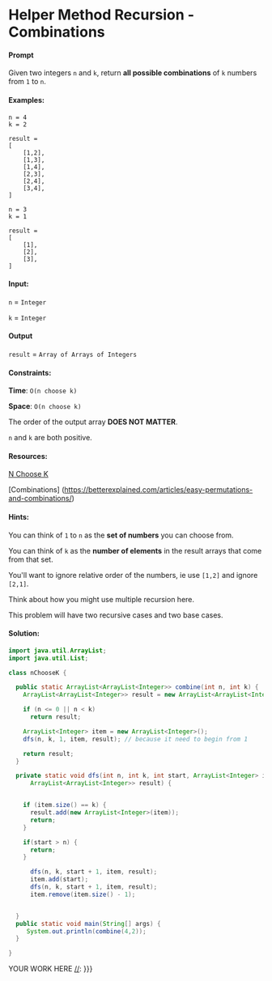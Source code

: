 # Helper Method Recursion - Combinations

#### Prompt

Given two integers `n` and `k`, return **all possible combinations** of `k` numbers from `1` to `n`.

#### Examples:

```
n = 4
k = 2

result =
[
	[1,2],
	[1,3],
	[1,4],
	[2,3],
	[2,4],
	[3,4],
]

n = 3
k = 1

result =
[
	[1],
	[2],
	[3],
]

```


#### Input:
`n` = `Integer`

`k` = `Integer`

#### Output
`result` = `Array of Arrays of Integers`


#### Constraints:

**Time**: `O(n choose k)`

**Space**: `O(n choose k)`

The order of the output array **DOES NOT MATTER**.

`n` and `k` are both positive.

#### Resources:

[N Choose K](https://en.wikipedia.org/wiki/Binomial_coefficient)

[Combinations] (https://betterexplained.com/articles/easy-permutations-and-combinations/)

#### Hints:

You can think of `1` to `n` as the **set of numbers** you can choose from.

You can think of `k` as the **number of elements** in the result arrays that come from that set.

You'll want to ignore relative order of the numbers, ie use `[1,2]` and ignore `[2,1]`.

Think about how you might use multiple recursion here.

This problem will have two recursive cases and two base cases.

#### Solution:

[//]: {{{
```java
import java.util.ArrayList;
import java.util.List;

class nChooseK {

  public static ArrayList<ArrayList<Integer>> combine(int n, int k) {
    ArrayList<ArrayList<Integer>> result = new ArrayList<ArrayList<Integer>>();

    if (n <= 0 || n < k)
      return result;

    ArrayList<Integer> item = new ArrayList<Integer>();
    dfs(n, k, 1, item, result); // because it need to begin from 1

    return result;
  }

  private static void dfs(int n, int k, int start, ArrayList<Integer> item,
      ArrayList<ArrayList<Integer>> result) {


    if (item.size() == k) {
      result.add(new ArrayList<Integer>(item));
      return;
    }

    if(start > n) {
      return;
    }

      dfs(n, k, start + 1, item, result);
      item.add(start);
      dfs(n, k, start + 1, item, result);
      item.remove(item.size() - 1);


  }
  public static void main(String[] args) {
     System.out.println(combine(4,2));
  }

}

```
[//]: ---
YOUR WORK HERE
[//]: }}}
